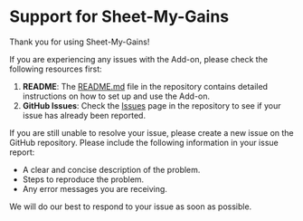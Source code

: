 # Support for Sheet-My-Gains

Thank you for using Sheet-My-Gains!

If you are experiencing any issues with the Add-on, please check the following resources first:

1.  **README**: The [README.md](README.md) file in the repository contains detailed instructions on how to set up and use the Add-on.
2.  **GitHub Issues**: Check the [Issues](https://github.com/ChrisMandich/Sheet-My-Gains/issues) page in the repository to see if your issue has already been reported.

If you are still unable to resolve your issue, please create a new issue on the GitHub repository. Please include the following information in your issue report:

*   A clear and concise description of the problem.
*   Steps to reproduce the problem.
*   Any error messages you are receiving.

We will do our best to respond to your issue as soon as possible.
